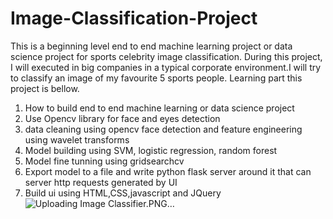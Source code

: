 # Image-Classification-Project
This is a beginning level end to end machine learning project or data science project for sports celebrity image classification.
During this project, I will executed in big companies in a typical corporate environment.I will try to classify an image of my favourite 5 sports people.
Learning part this project is bellow.
1) How to build end to end machine learning or data science project
2) Use Opencv library for face and eyes detection
3) data cleaning using opencv face detection and feature engineering using wavelet transforms
4) Model building using SVM, logistic regression, random  forest
5) Model fine tunning using gridsearchcv
6) Export model to a file and write python flask server around it that can server http requests generated by UI
7) Build ui using HTML,CSS,javascript and JQuery
![Uploading Image Classifier.PNG…]()
